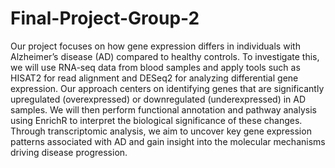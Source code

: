 # Final-Project-Group-2

Our project focuses on how gene expression differs in individuals with Alzheimer’s disease (AD) compared to healthy controls. To investigate this, we will use RNA-seq data from blood samples and apply tools such as HISAT2 for read alignment and DESeq2 for analyzing differential gene expression. Our approach centers on identifying genes that are significantly upregulated (overexpressed) or downregulated (underexpressed) in AD samples. We will then perform functional annotation and pathway analysis using EnrichR to interpret the biological significance of these changes. Through transcriptomic analysis, we aim to uncover key gene expression patterns associated with AD and gain insight into the molecular mechanisms driving disease progression.
